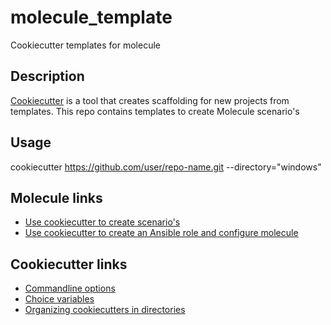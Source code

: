 # molecule_template
Cookiecutter templates for molecule

## Description

[Cookiecutter](https://cookiecutter.readthedocs.io) is a tool that creates scaffolding for new projects from templates. This repo contains templates to create Molecule scenario's

## Usage

cookiecutter https://github.com/user/repo-name.git --directory="windows"

## Molecule links
* [Use cookiecutter to create scenario's](https://github.com/rocknsm/molecule-cookiecutter-vsphere)
* [Use cookiecutter to create an Ansible role and configure molecule](https://github.com/retr0h/cookiecutter-molecule)


## Cookiecutter links
* [Commandline options](https://cookiecutter.readthedocs.io/en/1.7.2/usage.html)
* [Choice variables](https://cookiecutter.readthedocs.io/en/latest/advanced/choice_variables.html)
* [Organizing cookiecutters in directories](https://cookiecutter.readthedocs.io/en/1.7.2/advanced/directories.html#organizing-cookiecutters-in-directories-1-7)


